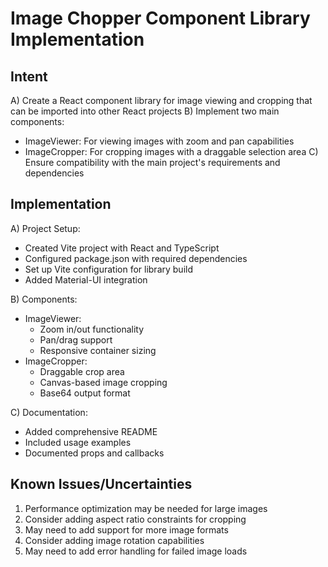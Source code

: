 # Image Chopper Component Library Implementation

## Intent
A) Create a React component library for image viewing and cropping that can be imported into other React projects
B) Implement two main components:
   - ImageViewer: For viewing images with zoom and pan capabilities
   - ImageCropper: For cropping images with a draggable selection area
C) Ensure compatibility with the main project's requirements and dependencies

## Implementation
A) Project Setup:
   - Created Vite project with React and TypeScript
   - Configured package.json with required dependencies
   - Set up Vite configuration for library build
   - Added Material-UI integration

B) Components:
   - ImageViewer:
     - Zoom in/out functionality
     - Pan/drag support
     - Responsive container sizing
   - ImageCropper:
     - Draggable crop area
     - Canvas-based image cropping
     - Base64 output format

C) Documentation:
   - Added comprehensive README
   - Included usage examples
   - Documented props and callbacks

## Known Issues/Uncertainties
1. Performance optimization may be needed for large images
2. Consider adding aspect ratio constraints for cropping
3. May need to add support for more image formats
4. Consider adding image rotation capabilities
5. May need to add error handling for failed image loads 